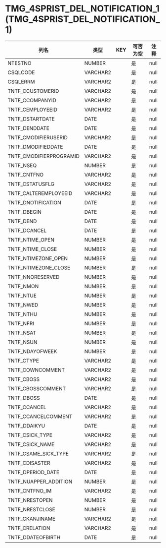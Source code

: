 # TMG_4SPRIST_DEL_NOTIFICATION_1(TMG_4SPRIST_DEL_NOTIFICATION_1)
| 列名   | 类型   | KEY  | 可否为空 | 注释   |
| ---- | ---- | ---- | ---- | ---- |
|NTESTNO|NUMBER||是|null|
|CSQLCODE|VARCHAR2||是|null|
|CSQLERRM|VARCHAR2||是|null|
|TNTF_CCUSTOMERID|VARCHAR2||是|null|
|TNTF_CCOMPANYID|VARCHAR2||是|null|
|TNTF_CEMPLOYEEID|VARCHAR2||是|null|
|TNTF_DSTARTDATE|DATE||是|null|
|TNTF_DENDDATE|DATE||是|null|
|TNTF_CMODIFIERUSERID|VARCHAR2||是|null|
|TNTF_DMODIFIEDDATE|DATE||是|null|
|TNTF_CMODIFIERPROGRAMID|VARCHAR2||是|null|
|TNTF_NSEQ|NUMBER||是|null|
|TNTF_CNTFNO|VARCHAR2||是|null|
|TNTF_CSTATUSFLG|VARCHAR2||是|null|
|TNTF_CALTEREMPLOYEEID|VARCHAR2||是|null|
|TNTF_DNOTIFICATION|DATE||是|null|
|TNTF_DBEGIN|DATE||是|null|
|TNTF_DEND|DATE||是|null|
|TNTF_DCANCEL|DATE||是|null|
|TNTF_NTIME_OPEN|NUMBER||是|null|
|TNTF_NTIME_CLOSE|NUMBER||是|null|
|TNTF_NTIMEZONE_OPEN|NUMBER||是|null|
|TNTF_NTIMEZONE_CLOSE|NUMBER||是|null|
|TNTF_NNORESERVED|NUMBER||是|null|
|TNTF_NMON|NUMBER||是|null|
|TNTF_NTUE|NUMBER||是|null|
|TNTF_NWED|NUMBER||是|null|
|TNTF_NTHU|NUMBER||是|null|
|TNTF_NFRI|NUMBER||是|null|
|TNTF_NSAT|NUMBER||是|null|
|TNTF_NSUN|NUMBER||是|null|
|TNTF_NDAYOFWEEK|NUMBER||是|null|
|TNTF_CTYPE|VARCHAR2||是|null|
|TNTF_COWNCOMMENT|VARCHAR2||是|null|
|TNTF_CBOSS|VARCHAR2||是|null|
|TNTF_CBOSSCOMMENT|VARCHAR2||是|null|
|TNTF_DBOSS|DATE||是|null|
|TNTF_CCANCEL|VARCHAR2||是|null|
|TNTF_CCANCELCOMMENT|VARCHAR2||是|null|
|TNTF_DDAIKYU|DATE||是|null|
|TNTF_CSICK_TYPE|VARCHAR2||是|null|
|TNTF_CSICK_NAME|VARCHAR2||是|null|
|TNTF_CSAME_SICK_TYPE|VARCHAR2||是|null|
|TNTF_CDISASTER|VARCHAR2||是|null|
|TNTF_DPERIOD_DATE|DATE||是|null|
|TNTF_NUAPPER_ADDITION|NUMBER||是|null|
|TNTF_CNTFNO_IM|VARCHAR2||是|null|
|TNTF_NRESTOPEN|NUMBER||是|null|
|TNTF_NRESTCLOSE|NUMBER||是|null|
|TNTF_CKANJINAME|VARCHAR2||是|null|
|TNTF_CRELATION|VARCHAR2||是|null|
|TNTF_DDATEOFBIRTH|DATE||是|null|
